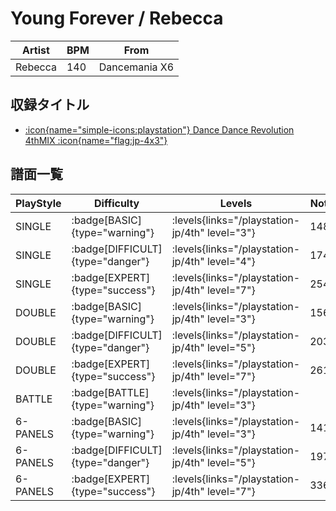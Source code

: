# Young Forever / Rebecca

|Artist|BPM|From|
|------|---|----|
|Rebecca|140|Dancemania X6|

## 収録タイトル

- [:icon{name="simple-icons:playstation"} Dance Dance Revolution 4thMIX :icon{name="flag:jp-4x3"}](/playstation-jp/4th)

## 譜面一覧

|PlayStyle|Difficulty|Levels|Notes|Movie|
|---------|----------|------|-----|-----|
|SINGLE| :badge[BASIC]{type="warning"}| :levels{links="/playstation-jp/4th" level="3"}|148/0||
|SINGLE| :badge[DIFFICULT]{type="danger"}| :levels{links="/playstation-jp/4th" level="4"}|174/0||
|SINGLE| :badge[EXPERT]{type="success"}| :levels{links="/playstation-jp/4th" level="7"}|254/0||
|DOUBLE| :badge[BASIC]{type="warning"}| :levels{links="/playstation-jp/4th" level="3"}|156/0||
|DOUBLE| :badge[DIFFICULT]{type="danger"}| :levels{links="/playstation-jp/4th" level="5"}|203/0||
|DOUBLE| :badge[EXPERT]{type="success"}| :levels{links="/playstation-jp/4th" level="7"}|261/0||
|BATTLE| :badge[BATTLE]{type="warning"}| :levels{links="/playstation-jp/4th" level="3"}|||
|6-PANELS| :badge[BASIC]{type="warning"}| :levels{links="/playstation-jp/4th" level="3"}|141/0||
|6-PANELS| :badge[DIFFICULT]{type="danger"}| :levels{links="/playstation-jp/4th" level="5"}|197/0||
|6-PANELS| :badge[EXPERT]{type="success"}| :levels{links="/playstation-jp/4th" level="7"}|336/0||
